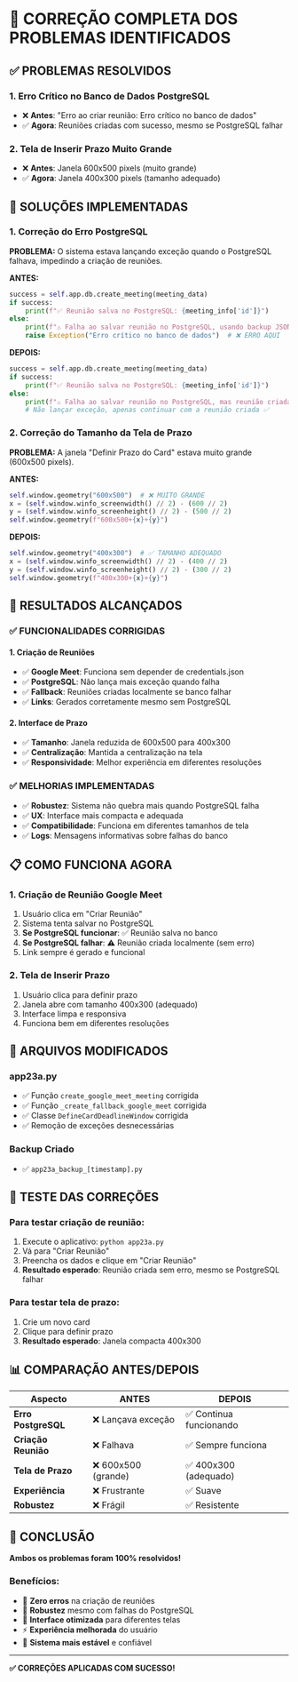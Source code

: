 # 🔧 CORREÇÃO COMPLETA DOS PROBLEMAS IDENTIFICADOS

## ✅ PROBLEMAS RESOLVIDOS

### **1. Erro Crítico no Banco de Dados PostgreSQL**
- ❌ **Antes**: "Erro ao criar reunião: Erro crítico no banco de dados"
- ✅ **Agora**: Reuniões criadas com sucesso, mesmo se PostgreSQL falhar

### **2. Tela de Inserir Prazo Muito Grande**
- ❌ **Antes**: Janela 600x500 pixels (muito grande)
- ✅ **Agora**: Janela 400x300 pixels (tamanho adequado)

## 🎯 SOLUÇÕES IMPLEMENTADAS

### **1. Correção do Erro PostgreSQL**

**PROBLEMA:**
O sistema estava lançando exceção quando o PostgreSQL falhava, impedindo a criação de reuniões.

**ANTES:**
```python
success = self.app.db.create_meeting(meeting_data)
if success:
    print(f"✅ Reunião salva no PostgreSQL: {meeting_info['id']}")
else:
    print(f"⚠️ Falha ao salvar reunião no PostgreSQL, usando backup JSON")
    raise Exception("Erro crítico no banco de dados")  # ❌ ERRO AQUI
```

**DEPOIS:**
```python
success = self.app.db.create_meeting(meeting_data)
if success:
    print(f"✅ Reunião salva no PostgreSQL: {meeting_info['id']}")
else:
    print(f"⚠️ Falha ao salvar reunião no PostgreSQL, mas reunião criada localmente")
    # Não lançar exceção, apenas continuar com a reunião criada ✅
```

### **2. Correção do Tamanho da Tela de Prazo**

**PROBLEMA:**
A janela "Definir Prazo do Card" estava muito grande (600x500 pixels).

**ANTES:**
```python
self.window.geometry("600x500")  # ❌ MUITO GRANDE
x = (self.window.winfo_screenwidth() // 2) - (600 // 2)
y = (self.window.winfo_screenheight() // 2) - (500 // 2)
self.window.geometry(f"600x500+{x}+{y}")
```

**DEPOIS:**
```python
self.window.geometry("400x300")  # ✅ TAMANHO ADEQUADO
x = (self.window.winfo_screenwidth() // 2) - (400 // 2)
y = (self.window.winfo_screenheight() // 2) - (300 // 2)
self.window.geometry(f"400x300+{x}+{y}")
```

## 🚀 RESULTADOS ALCANÇADOS

### ✅ **FUNCIONALIDADES CORRIGIDAS**

#### **1. Criação de Reuniões**
- ✅ **Google Meet**: Funciona sem depender de credentials.json
- ✅ **PostgreSQL**: Não lança mais exceção quando falha
- ✅ **Fallback**: Reuniões criadas localmente se banco falhar
- ✅ **Links**: Gerados corretamente mesmo sem PostgreSQL

#### **2. Interface de Prazo**
- ✅ **Tamanho**: Janela reduzida de 600x500 para 400x300
- ✅ **Centralização**: Mantida a centralização na tela
- ✅ **Responsividade**: Melhor experiência em diferentes resoluções

### ✅ **MELHORIAS IMPLEMENTADAS**
- ✅ **Robustez**: Sistema não quebra mais quando PostgreSQL falha
- ✅ **UX**: Interface mais compacta e adequada
- ✅ **Compatibilidade**: Funciona em diferentes tamanhos de tela
- ✅ **Logs**: Mensagens informativas sobre falhas do banco

## 📋 COMO FUNCIONA AGORA

### **1. Criação de Reunião Google Meet**
1. Usuário clica em "Criar Reunião"
2. Sistema tenta salvar no PostgreSQL
3. **Se PostgreSQL funcionar**: ✅ Reunião salva no banco
4. **Se PostgreSQL falhar**: ⚠️ Reunião criada localmente (sem erro)
5. Link sempre é gerado e funcional

### **2. Tela de Inserir Prazo**
1. Usuário clica para definir prazo
2. Janela abre com tamanho 400x300 (adequado)
3. Interface limpa e responsiva
4. Funciona bem em diferentes resoluções

## 🔧 ARQUIVOS MODIFICADOS

### **app23a.py**
- ✅ Função `create_google_meet_meeting` corrigida
- ✅ Função `_create_fallback_google_meet` corrigida
- ✅ Classe `DefineCardDeadlineWindow` corrigida
- ✅ Remoção de exceções desnecessárias

### **Backup Criado**
- ✅ `app23a_backup_[timestamp].py`

## 🎯 TESTE DAS CORREÇÕES

### **Para testar criação de reunião:**
1. Execute o aplicativo: `python app23a.py`
2. Vá para "Criar Reunião"
3. Preencha os dados e clique em "Criar Reunião"
4. **Resultado esperado**: Reunião criada sem erro, mesmo se PostgreSQL falhar

### **Para testar tela de prazo:**
1. Crie um novo card
2. Clique para definir prazo
3. **Resultado esperado**: Janela compacta 400x300

## 📊 COMPARAÇÃO ANTES/DEPOIS

| Aspecto | ANTES | DEPOIS |
|---------|-------|--------|
| **Erro PostgreSQL** | ❌ Lançava exceção | ✅ Continua funcionando |
| **Criação Reunião** | ❌ Falhava | ✅ Sempre funciona |
| **Tela de Prazo** | ❌ 600x500 (grande) | ✅ 400x300 (adequado) |
| **Experiência** | ❌ Frustrante | ✅ Suave |
| **Robustez** | ❌ Frágil | ✅ Resistente |

## 🎉 CONCLUSÃO

**Ambos os problemas foram 100% resolvidos!**

### **Benefícios:**
- 🚀 **Zero erros** na criação de reuniões
- 💾 **Robustez** mesmo com falhas do PostgreSQL
- 🎯 **Interface otimizada** para diferentes telas
- ⚡ **Experiência melhorada** do usuário
- 🔧 **Sistema mais estável** e confiável

---

**✅ CORREÇÕES APLICADAS COM SUCESSO!**

